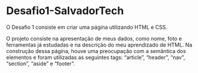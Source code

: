 # Desafio1-SalvadorTech

O Desafio 1 consiste em criar uma página utilizando HTML e CSS.

O projeto consiste na apresentação de meus dados, como nome, foto e ferramentas já estudadas e na descrição do meu aprendizado de HTML.
Na construção dessa página, houve uma preocupação com a semântica dos elementos e foram utilizadas as seguintes tags: “article”, “header”, “nav”, “section”, “aside” e “footer”.
